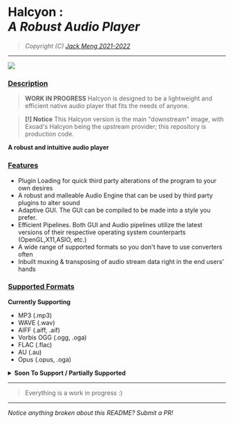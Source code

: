 <!-- <a href="https://halcyoninae.github.io/.github/"><img src="repo/img/github_banner.png" alt="Repository Banner" width="320"/></a> -->
# <strong>Halcyon</strong> : <br/> <em>A Robust Audio Player</em>
> <em>Copyright (C) [Jack Meng 2021-2022](mailto://jackmeng0814@gmail.com)</em>

<hr>

![](https://img.shields.io/static/v1?label=Halcyon&message=b3.4.1&color=89EDA4&labelColor=21252B&style=for-the-badge)

<!--
    LICENSED UNDER VENDOR LICENSE
    SEE ./LICENSE

    Notice: This README is entirely
    WORK IN PROGRESS and subject
    to change at any time.

    COPYRIGHT © Jack Meng 2021-2022
<a href="https://halcyoninae.github.io/.github/">
<img src="repo/img/upload.png" alt="Snapshot from the GUI wrapper for the internal Audio API"
    width="419" align="right" />
</a>
-->
### <strong><u>Description</u></strong>

> **WORK IN PROGRESS**
> Halcyon is designed to be a lightweight
> and efficient native audio player that
> fits the needs of anyone.

> **[!] Notice**
> This Halcyon version is the main "downstream"
> image, with Exoad's Halcyon being the upstream
> provider; this repository is production code.

**A robust and intuitive audio player**

### <strong><u>Features</u></strong>

- Plugin Loading for quick third party alterations of the program to your own desires
- A robust and malleable Audio Engine that can be used by third party plugins to alter sound
- Adaptive GUI. The GUI can be compiled to be made into a style you prefer.
- Efficient Pipelines. Both GUI and Audio pipelines utilize the latest versions of their respective operating system counterparts (OpenGL,X11,ASIO, etc.)
- A wide range of supported formats so you don't have to use converters often
- Inbuilt muxing & transposing of audio stream data right in the end users' hands

### <strong><u>Supported Formats</u></strong>

<strong>Currently Supporting</strong>

- MP3 (.mp3)
- WAVE (.wav)
- AIFF (.aiff, .aif)
- Vorbis OGG (.ogg, .oga)
- FLAC (.flac)
- AU (.au)
- Opus (.opus, .oga)

<details close>
<summary><strong>Soon To Support / Partially Supported</strong></summary>

- WMA
- M4R
- RA
- APE
- ACC
- ACC
- TTA
- MPC
</details>

<hr>

> Everything is a work in progress :)

<hr>

<em>Notice anything broken about this README? Submit a PR!</em>
